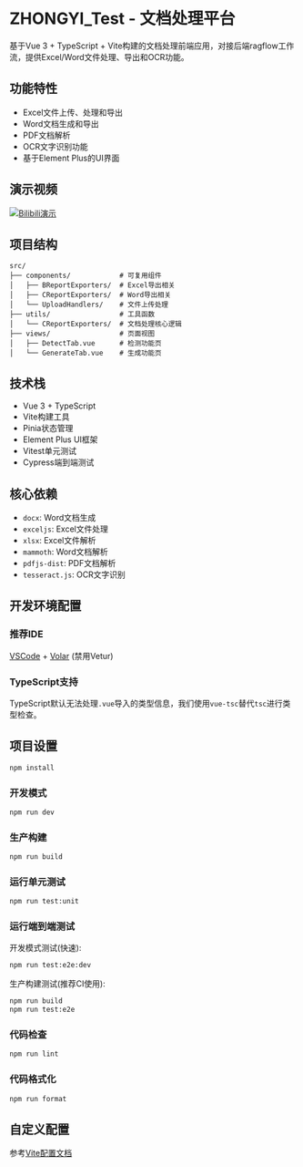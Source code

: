 # ZHONGYI_Test - 文档处理平台

基于Vue 3 + TypeScript + Vite构建的文档处理前端应用，对接后端ragflow工作流，提供Excel/Word文件处理、导出和OCR功能。

## 功能特性

- Excel文件上传、处理和导出
- Word文档生成和导出  
- PDF文档解析
- OCR文字识别功能
- 基于Element Plus的UI界面

## 演示视频

[![Bilibili演示](https://i0.hdslb.com/bfs/archive/8267ecd45b3cdbe543a18d91b92a62e76c5f1f4d.jpg)](https://www.bilibili.com/video/BV1Aj8DzzEHd/)

## 项目结构

```
src/
├── components/            # 可复用组件
│   ├── BReportExporters/  # Excel导出相关
│   ├── CReportExporters/  # Word导出相关
│   └── UploadHandlers/    # 文件上传处理
├── utils/                 # 工具函数
│   └── CReportExporters/  # 文档处理核心逻辑
├── views/                 # 页面视图
│   ├── DetectTab.vue      # 检测功能页
│   └── GenerateTab.vue    # 生成功能页
```

## 技术栈

- Vue 3 + TypeScript
- Vite构建工具
- Pinia状态管理
- Element Plus UI框架
- Vitest单元测试
- Cypress端到端测试

## 核心依赖

- `docx`: Word文档生成
- `exceljs`: Excel文件处理  
- `xlsx`: Excel文件解析
- `mammoth`: Word文档解析
- `pdfjs-dist`: PDF文档解析
- `tesseract.js`: OCR文字识别

## 开发环境配置

### 推荐IDE

[VSCode](https://code.visualstudio.com/) + [Volar](https://marketplace.visualstudio.com/items?itemName=Vue.volar) (禁用Vetur)

### TypeScript支持

TypeScript默认无法处理`.vue`导入的类型信息，我们使用`vue-tsc`替代`tsc`进行类型检查。

## 项目设置

```sh
npm install
```

### 开发模式

```sh
npm run dev
```

### 生产构建

```sh
npm run build
```

### 运行单元测试

```sh
npm run test:unit
```

### 运行端到端测试

开发模式测试(快速):
```sh
npm run test:e2e:dev
```

生产构建测试(推荐CI使用):
```sh
npm run build
npm run test:e2e
```

### 代码检查

```sh
npm run lint
```

### 代码格式化

```sh
npm run format
```

## 自定义配置

参考[Vite配置文档](https://vite.dev/config/)
